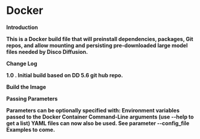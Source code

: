 # Docker

<b> Introduction

This is a Docker build file that will preinstall dependencies, packages, Git repos, and allow mounting and persisting pre-downloaded large model files needed by Disco Diffusion.

<b> Change Log
  
  1.0 . Initial build based on DD 5.6 git hub repo.
  
  
 <b> Build the Image
   
    
    
    
<b> Passing Parameters
    
Parameters can be optionally specified with:
Environment variables passed to the Docker Container
Command-Line arguments (use --help to get a list)
YAML files can now also be used. See parameter --config_file
Examples to come.
    
